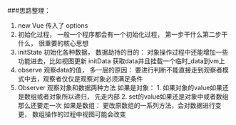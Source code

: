 ###思路整理：
1. new Vue 传入了 options
2. 初始化过程， 一般一个程序都会有一个初始化过程， 第一步干什么第二步干什么， 很重要的核心思想
3. initState 初始化各种数据， 数据劫持的目的： 对象操作过程中还能增加一些功能进去，比如视图更新 initData 获取data并且挂载一个临时_data到vm上
4. observe 观察data的值， 多一层的原因： 要进行判断不能直接走到观察者模式中去，观察者仅仅是观察对象必须满足条件
5. Observer 观察对象和数据两种方法
如果是对象： 1. 如果对象的value如果还是数组或者对象所以递归， 先走内部 2. set的value如果还是对象中或者数组那么还要走一次
如果是数组： 更改原数组的一系列方法，会对数据进行变更， 数组操作的过程中视图可能会改变
